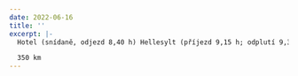 ```yaml
---
date: 2022-06-16
title: ''
excerpt: |-
  Hotel (snídaně, odjezd 8,40 h) Hellesylt (příjezd 9,15 h; odplutí 9,30 h) - proplatí fjordemrfjordem, který je považován za nejhezčí fjord Norska (Geiranger připlutí 10,35 h) - v případě, že bude aspoň částečná viditelnost tak Ceston Orlů vyhlídka Dalsnibba (1.476 m nad hladinou fjordu) - Eidsdal (odplutí) - trajekt přes Storfjorden - Linge (příplutí) - Cesta Trollů (zastávka u infocentra, které spolu s chodníčky na vyhlídky dostalo cenu za architekturu) - Andalsnes (průjezd) - Åfarnes (odplutí) - trajekt přes Langfjorden - Sølsnes (připlutí) Atlanterhavsvegen (Atlantské mosty), zcela mimořádné - Kanestraum (odplutí) - trajekt přes Halsafjorden - Halsa (připlutf) - Valsøya, prázdninový areál (příjezd cca v 19,45 h), chaty o několika pokojích v nádherném prostředí, bez snídaně, možnost vaření

  350 km
---
```

